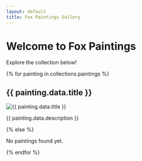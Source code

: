 ```yaml
---
layout: default
title: Fox Paintings Gallery
---
```


# Welcome to Fox Paintings

Explore the collection below!

{% for painting in collections.paintings %}
<div class="painting-item">
  <h2>{{ painting.data.title }}</h2>
  <img src="{{ painting.data.image }}" alt="{{ painting.data.title }}" style="max-width:300px;" />
  <p>{{ painting.data.description }}</p>
</div>
{% else %}
<p>No paintings found yet.</p>
{% endfor %}
